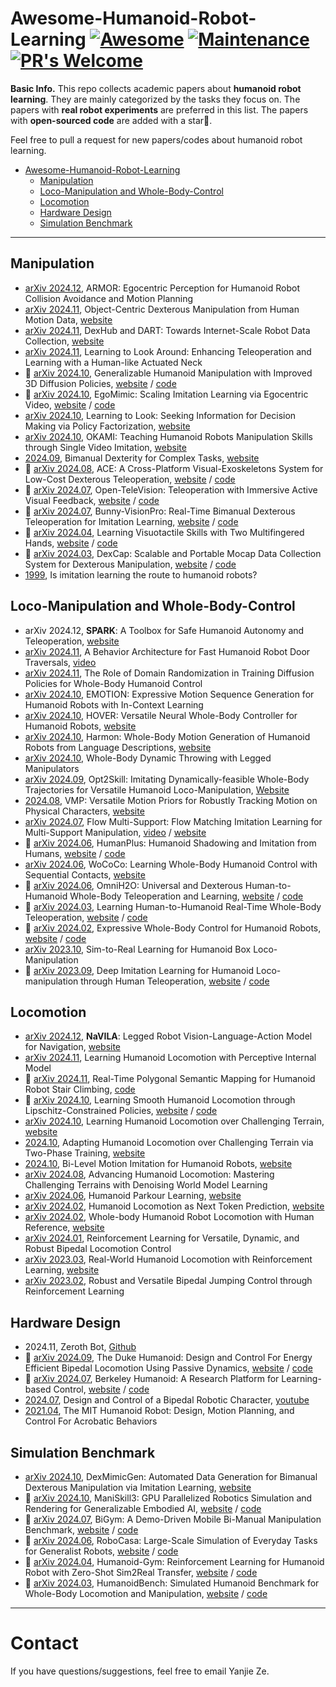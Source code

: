 # Awesome-Humanoid-Robot-Learning  [![Awesome](https://cdn.rawgit.com/sindresorhus/awesome/d7305f38d29fed78fa85652e3a63e154dd8e8829/media/badge.svg)](https://github.com/sindresorhus/awesome) [![Maintenance](https://img.shields.io/badge/Maintained%3F-yes-green.svg)](https://GitHub.com/Naereen/StrapDown.js/graphs/commit-activity) [![PR's Welcome](https://img.shields.io/badge/PRs-welcome-brightgreen.svg?style=flat)](http://makeapullrequest.com)

**Basic Info.** This repo collects academic papers about **humanoid robot learning**.  They are mainly categorized by the tasks they focus on. The papers with **real robot experiments** are preferred in this list. The papers with **open-sourced code** are added with a star🌟.

Feel free to pull a request for new papers/codes about humanoid robot learning.

- [Awesome-Humanoid-Robot-Learning](#awesome-humanoid-robot-learning)
  - [Manipulation](#manipulation)
  - [Loco-Manipulation and Whole-Body-Control](#loco-manipulation-and-whole-body-control)
  - [Locomotion](#locomotion)
  - [Hardware Design](#hardware-design)
  - [Simulation Benchmark](#simulation-benchmark)

---

## Manipulation
- [arXiv 2024.12](https://arxiv.org/abs/2412.00396), ARMOR: Egocentric Perception for Humanoid Robot Collision Avoidance and Motion Planning
- [arXiv 2024.11](https://arxiv.org/abs/2411.04005), Object-Centric Dexterous Manipulation from Human Motion Data, [website](https://cypypccpy.github.io/obj-dex.github.io/)
- [arXiv 2024.11](https://arxiv.org/abs/2411.02214), DexHub and DART: Towards Internet-Scale Robot Data Collection, [website](https://dexhub.ai/project)
- [arXiv 2024.11](https://arxiv.org/abs/2411.00704), Learning to Look Around: Enhancing Teleoperation and Learning with a Human-like Actuated Neck
- 🌟 [arXiv 2024.10](https://arxiv.org/abs/2410.10803), Generalizable Humanoid Manipulation with Improved 3D Diffusion Policies, [website](https://humanoid-manipulation.github.io/) / [code](https://github.com/YanjieZe/Improved-3D-Diffusion-Policy)
- 🌟 [arXiv 2024.10](https://arxiv.org/abs/2410.24221), EgoMimic: Scaling Imitation Learning via Egocentric Video, [website](https://egomimic.github.io/) / [code](https://github.com/SimarKareer/EgoMimic)
- [arXiv 2024.10](https://arxiv.org/abs/2410.18964), Learning to Look: Seeking Information for Decision Making via Policy Factorization, [website](https://robin-lab.cs.utexas.edu/learning2look/)
- [arXiv 2024.10](https://arxiv.org/abs/2410.11792), OKAMI: Teaching Humanoid Robots Manipulation Skills through Single Video Imitation, [website](https://ut-austin-rpl.github.io/OKAMI/)
- [2024.09](https://openreview.net/forum?id=55tYfHvanf), Bimanual Dexterity for Complex Tasks, [website](https://bidex-teleop.github.io/)
- 🌟 [arXiv 2024.08](https://arxiv.org/abs/2408.11805), ACE: A Cross-Platform Visual-Exoskeletons System for Low-Cost Dexterous Teleoperation, [website](https://ace-teleop.github.io/) / [code](https://github.com/ACETeleop/ACETeleop)
- 🌟 [arXiv 2024.07](https://arxiv.org/abs/2407.01512), Open-TeleVision: Teleoperation with Immersive Active Visual Feedback, [website](https://robot-tv.github.io/) / [code](https://github.com/OpenTeleVision/TeleVision)
- 🌟 [arXiv 2024.07](https://arxiv.org/abs/2407.03162), Bunny-VisionPro: Real-Time Bimanual Dexterous Teleoperation for Imitation Learning, [website](https://dingry.github.io/projects/bunny_visionpro.html) / [code](https://github.com/Dingry/BunnyVisionPro)
- 🌟 [arXiv 2024.04](https://arxiv.org/abs/2404.16823), Learning Visuotactile Skills with Two Multifingered Hands, [website](https://toruowo.github.io/hato/) / [code](https://github.com/toruowo/hato)
- 🌟 [arXiv 2024.03](https://arxiv.org/abs/2403.07788), DexCap: Scalable and Portable Mocap Data Collection System for Dexterous Manipulation, [website](https://dex-cap.github.io/) / [code](https://github.com/j96w/DexCap)
- [1999](https://www.cell.com/trends/cognitive-sciences/abstract/S1364-6613(99)01327-3), Is imitation learning the route to humanoid robots?


## Loco-Manipulation and Whole-Body-Control
- arXiv 2024.12, **SPARK**: A Toolbox for Safe Humanoid Autonomy and Teleoperation, [website](https://intelligent-control-lab.github.io/spark/)
- [arXiv 2024.11](https://arxiv.org/abs/2411.03532), A Behavior Architecture for Fast Humanoid Robot Door Traversals, [video](https://www.youtube.com/playlist?list=PLXuyT8w3JVgMPaB5nWNRNHtqzRK8i68dy)
- [arXiv 2024.11](https://arxiv.org/abs/2411.01349), The Role of Domain Randomization in Training Diffusion Policies for Whole-Body Humanoid Control
- [arXiv 2024.10](https://arxiv.org/abs/2410.23234), EMOTION: Expressive Motion Sequence Generation for Humanoid Robots with In-Context Learning
- [arXiv 2024.10](https://arxiv.org/abs/2410.21229), HOVER: Versatile Neural Whole-Body Controller for Humanoid Robots, [website](https://hover-versatile-humanoid.github.io/)
- [arXiv 2024.10](https://arxiv.org/abs/2410.12773), Harmon: Whole-Body Motion Generation of Humanoid Robots from Language Descriptions, [website](https://ut-austin-rpl.github.io/Harmon/)
- [arXiv 2024.10](https://arxiv.org/abs/2410.05681), Whole-Body Dynamic Throwing with Legged Manipulators
- [arXiv 2024.09](https://arxiv.org/abs/2409.20514), Opt2Skill: Imitating Dynamically-feasible Whole-Body Trajectories for Versatile Humanoid Loco-Manipulation, [Website](https://opt2skill.github.io/)
- [2024.08](https://la.disneyresearch.com/publication/vmp-versatile-motion-priors-for-robustly-tracking-motion-on-physical-characters/), VMP: Versatile Motion Priors for Robustly Tracking Motion on Physical Characters, [website](https://la.disneyresearch.com/publication/vmp-versatile-motion-priors-for-robustly-tracking-motion-on-physical-characters/)
- [arXiv 2024.07](https://arxiv.org/abs/2407.12381), Flow Multi-Support: Flow Matching Imitation Learning for Multi-Support Manipulation, [video](https://www.youtube.com/watch?v=OyXojqRasHU) / [website](https://hucebot.github.io/flow_multisupport_website/)
- 🌟 [arXiv 2024.06](https://arxiv.org/abs/2406.10454), HumanPlus: Humanoid Shadowing and Imitation from Humans, [website](https://humanoid-ai.github.io/) / [code](https://github.com/MarkFzp/humanplus)
- [arXiv 2024.06](https://arxiv.org/abs/2406.06005), WoCoCo: Learning Whole-Body Humanoid Control with Sequential Contacts, [website](https://lecar-lab.github.io/wococo/)
- 🌟 [arXiv 2024.06](https://arxiv.org/abs/2406.08858), OmniH2O: Universal and Dexterous Human-to-Humanoid Whole-Body Teleoperation and Learning, [website](https://omni.human2humanoid.com/) / [code](https://github.com/LeCAR-Lab/human2humanoid)
- 🌟 [arXiv 2024.03](https://arxiv.org/abs/2403.04436), Learning Human-to-Humanoid Real-Time Whole-Body Teleoperation, [website](https://human2humanoid.com/) / [code](https://github.com/LeCAR-Lab/human2humanoid)
- 🌟 [arXiv 2024.02](https://arxiv.org/abs/2402.16796), Expressive Whole-Body Control for Humanoid Robots, [website](https://expressive-humanoid.github.io/) / [code](https://github.com/chengxuxin/expressive-humanoid)
- [arXiv 2023.10](https://arxiv.org/abs/2310.03191), Sim-to-Real Learning for Humanoid Box Loco-Manipulation
- 🌟 [arXiv 2023.09](https://arxiv.org/abs/2309.01952), Deep Imitation Learning for Humanoid Loco-manipulation through Human Teleoperation, [website](https://ut-austin-rpl.github.io/TRILL/) / [code](https://github.com/UT-Austin-RPL/TRILL)

## Locomotion
- [arXiv 2024.12](https://arxiv.org/abs/2412.04453), **NaVILA**: Legged Robot Vision-Language-Action Model for Navigation, [website](https://navila-bot.github.io/)
- [arXiv 2024.11](https://arxiv.org/abs/2411.14386), Learning Humanoid Locomotion with Perceptive Internal Model
- 🌟 [arXiv 2024.11](https://arxiv.org/abs/2411.01919), Real-Time Polygonal Semantic Mapping for Humanoid Robot Stair Climbing, [code](https://github.com/BTFrontier/polygon_mapping)
- 🌟 [arXiv 2024.10](https://arxiv.org/abs/2410.11825), Learning Smooth Humanoid Locomotion through Lipschitz-Constrained Policies, [website](https://lipschitz-constrained-policy.github.io/) / [code](https://github.com/zixuan417/smooth-humanoid-locomotion)
- [arXiv 2024.10](https://arxiv.org/abs/2410.03654), Learning Humanoid Locomotion over Challenging Terrain, [website](https://humanoid-challenging-terrain.github.io/)
- [2024.10](https://openreview.net/forum?id=O0oK2bVist), Adapting Humanoid Locomotion over Challenging Terrain via Two-Phase Training, [website](https://sites.google.com/view/adapting-humanoid-locomotion/two-phase-training)
- [2024.10](https://openreview.net/forum?id=wH7Wv0nAm8), Bi-Level Motion Imitation for Humanoid Robots, [website](https://sites.google.com/view/bmi-corl2024)
- [arXiv 2024.08](https://arxiv.org/abs/2408.14472), Advancing Humanoid Locomotion: Mastering Challenging Terrains with Denoising World Model Learning
- [arXiv 2024.06](https://arxiv.org/abs/2406.10759), Humanoid Parkour Learning, [website](https://humanoid4parkour.github.io/)
- [arXiv 2024.02](https://arxiv.org/abs/2402.19469), Humanoid Locomotion as Next Token Prediction, [website](https://humanoid-next-token-prediction.github.io/)
- [arXiv 2024.02](https://arxiv.org/abs/2402.18294), Whole-body Humanoid Robot Locomotion with Human Reference, [website](https://greatsjk.github.io/Adam-PNDbotics/)
- [arXiv 2024.01](https://arxiv.org/abs/2401.16889), Reinforcement Learning for Versatile, Dynamic, and Robust Bipedal Locomotion Control
- [arXiv 2023.03](https://arxiv.org/abs/2303.03381), Real-World Humanoid Locomotion with Reinforcement Learning, [website](https://learning-humanoid-locomotion.github.io/)
- [arXiv 2023.02](https://arxiv.org/abs/2302.09450), Robust and Versatile Bipedal Jumping Control through Reinforcement Learning

## Hardware Design
- 2024.11, Zeroth Bot, [Github](https://github.com/zeroth-robotics/zeroth-bot)
- 🌟 [arXiv 2024.09](https://arxiv.org/abs/2409.19795), The Duke Humanoid: Design and Control For Energy Efficient Bipedal Locomotion Using Passive Dynamics, [website](http://www.generalroboticslab.com/blogs/blog/2024-09-29-dukehumanoidv1/index.html) / [code](https://github.com/generalroboticslab/dukeHumanoidHardwareControl)
- 🌟 [arXiv 2024.07](https://arxiv.org/abs/2407.21781), Berkeley Humanoid: A Research Platform for Learning-based Control, [website](https://berkeley-humanoid.com/) / [code](https://github.com/HybridRobotics/isaac_berkeley_humanoid)
- [2024.07](https://la.disneyresearch.com/publication/design-and-control-of-a-bipedal-robotic-character/), Design and Control of a Bipedal Robotic Character, [youtube](https://youtu.be/7_LW7u-nk6Q?si=DTpHYW_fCOST26tR)
- [2021.04](https://arxiv.org/abs/2104.09025), The MIT Humanoid Robot: Design, Motion Planning, and Control For Acrobatic Behaviors

## Simulation Benchmark
- [arXiv 2024.10](https://arxiv.org/abs/2410.24185), DexMimicGen: Automated Data Generation for Bimanual Dexterous Manipulation via Imitation Learning, [website](https://dexmimicgen.github.io/)
- 🌟 [arXiv 2024.10](https://arxiv.org/abs/2410.00425), ManiSkill3: GPU Parallelized Robotics Simulation and Rendering for Generalizable Embodied AI, [website](https://www.maniskill.ai/home) / [code](https://github.com/haosulab/ManiSkill)
- 🌟 [arXiv 2024.07](https://arxiv.org/abs/2407.07788), BiGym: A Demo-Driven Mobile Bi-Manual Manipulation Benchmark, [website](https://chernyadev.github.io/bigym/) / [code](https://github.com/chernyadev/bigym)
- 🌟 [arXiv 2024.06](https://arxiv.org/abs/2406.02523), RoboCasa: Large-Scale Simulation of Everyday Tasks for Generalist Robots, [website](https://robocasa.ai/) / [code](https://github.com/robocasa/robocasa)
- 🌟 [arXiv 2024.04](https://arxiv.org/abs/2404.05695), Humanoid-Gym: Reinforcement Learning for Humanoid Robot with Zero-Shot Sim2Real Transfer, [website](https://sites.google.com/view/humanoid-gym/) / [code](https://github.com/roboterax/humanoid-gym)
- 🌟 [arXiv 2024.03](https://arxiv.org/abs/2403.10506), HumanoidBench: Simulated Humanoid Benchmark for Whole-Body Locomotion and Manipulation, [website](https://humanoid-bench.github.io/) / [code](https://github.com/carlosferrazza/humanoid-bench)



--- 
# Contact
If you have questions/suggestions, feel free to email Yanjie Ze.
